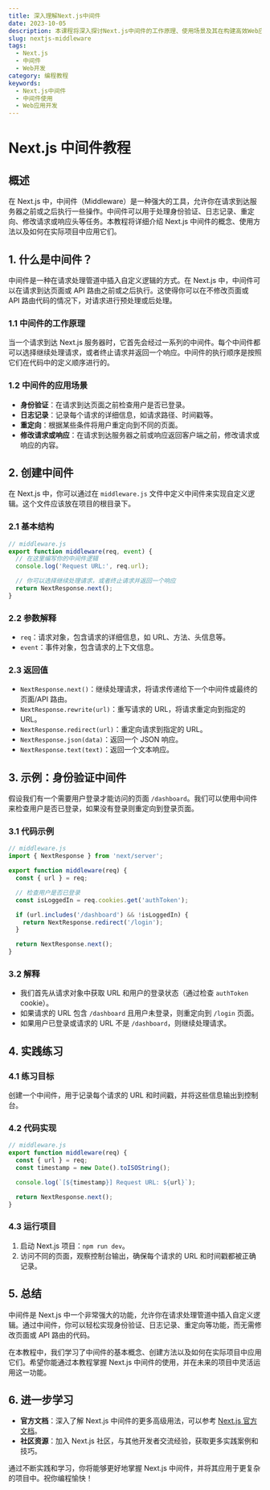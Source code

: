 ```yaml
---
title: 深入理解Next.js中间件
date: 2023-10-05
description: 本课程将深入探讨Next.js中间件的工作原理、使用场景及其在构建高效Web应用中的作用。
slug: nextjs-middleware
tags:
  - Next.js
  - 中间件
  - Web开发
category: 编程教程
keywords:
  - Next.js中间件
  - 中间件使用
  - Web应用开发
---
```


# Next.js 中间件教程

## 概述

在 Next.js 中，中间件（Middleware）是一种强大的工具，允许你在请求到达服务器之前或之后执行一些操作。中间件可以用于处理身份验证、日志记录、重定向、修改请求或响应头等任务。本教程将详细介绍 Next.js 中间件的概念、使用方法以及如何在实际项目中应用它们。

## 1. 什么是中间件？

中间件是一种在请求处理管道中插入自定义逻辑的方式。在 Next.js 中，中间件可以在请求到达页面或 API 路由之前或之后执行。这使得你可以在不修改页面或 API 路由代码的情况下，对请求进行预处理或后处理。

### 1.1 中间件的工作原理

当一个请求到达 Next.js 服务器时，它首先会经过一系列的中间件。每个中间件都可以选择继续处理请求，或者终止请求并返回一个响应。中间件的执行顺序是按照它们在代码中的定义顺序进行的。

### 1.2 中间件的应用场景

- **身份验证**：在请求到达页面之前检查用户是否已登录。
- **日志记录**：记录每个请求的详细信息，如请求路径、时间戳等。
- **重定向**：根据某些条件将用户重定向到不同的页面。
- **修改请求或响应**：在请求到达服务器之前或响应返回客户端之前，修改请求或响应的内容。

## 2. 创建中间件

在 Next.js 中，你可以通过在 `middleware.js` 文件中定义中间件来实现自定义逻辑。这个文件应该放在项目的根目录下。

### 2.1 基本结构

```javascript
// middleware.js
export function middleware(req, event) {
  // 在这里编写你的中间件逻辑
  console.log('Request URL:', req.url);

  // 你可以选择继续处理请求，或者终止请求并返回一个响应
  return NextResponse.next();
}
```

### 2.2 参数解释

- `req`：请求对象，包含请求的详细信息，如 URL、方法、头信息等。
- `event`：事件对象，包含请求的上下文信息。

### 2.3 返回值

- `NextResponse.next()`：继续处理请求，将请求传递给下一个中间件或最终的页面/API 路由。
- `NextResponse.rewrite(url)`：重写请求的 URL，将请求重定向到指定的 URL。
- `NextResponse.redirect(url)`：重定向请求到指定的 URL。
- `NextResponse.json(data)`：返回一个 JSON 响应。
- `NextResponse.text(text)`：返回一个文本响应。

## 3. 示例：身份验证中间件

假设我们有一个需要用户登录才能访问的页面 `/dashboard`。我们可以使用中间件来检查用户是否已登录，如果没有登录则重定向到登录页面。

### 3.1 代码示例

```javascript
// middleware.js
import { NextResponse } from 'next/server';

export function middleware(req) {
  const { url } = req;

  // 检查用户是否已登录
  const isLoggedIn = req.cookies.get('authToken');

  if (url.includes('/dashboard') && !isLoggedIn) {
    return NextResponse.redirect('/login');
  }

  return NextResponse.next();
}
```

### 3.2 解释

- 我们首先从请求对象中获取 URL 和用户的登录状态（通过检查 `authToken` cookie）。
- 如果请求的 URL 包含 `/dashboard` 且用户未登录，则重定向到 `/login` 页面。
- 如果用户已登录或请求的 URL 不是 `/dashboard`，则继续处理请求。

## 4. 实践练习

### 4.1 练习目标

创建一个中间件，用于记录每个请求的 URL 和时间戳，并将这些信息输出到控制台。

### 4.2 代码实现

```javascript
// middleware.js
export function middleware(req) {
  const { url } = req;
  const timestamp = new Date().toISOString();

  console.log(`[${timestamp}] Request URL: ${url}`);

  return NextResponse.next();
}
```

### 4.3 运行项目

1. 启动 Next.js 项目：`npm run dev`。
2. 访问不同的页面，观察控制台输出，确保每个请求的 URL 和时间戳都被正确记录。

## 5. 总结

中间件是 Next.js 中一个非常强大的功能，允许你在请求处理管道中插入自定义逻辑。通过中间件，你可以轻松实现身份验证、日志记录、重定向等功能，而无需修改页面或 API 路由的代码。

在本教程中，我们学习了中间件的基本概念、创建方法以及如何在实际项目中应用它们。希望你能通过本教程掌握 Next.js 中间件的使用，并在未来的项目中灵活运用这一功能。

## 6. 进一步学习

- **官方文档**：深入了解 Next.js 中间件的更多高级用法，可以参考 [Next.js 官方文档](https://nextjs.org/docs/advanced-features/middleware)。
- **社区资源**：加入 Next.js 社区，与其他开发者交流经验，获取更多实践案例和技巧。

通过不断实践和学习，你将能够更好地掌握 Next.js 中间件，并将其应用于更复杂的项目中。祝你编程愉快！